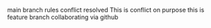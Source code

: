 main branch rules
conflict resolved
This is conflict on purpose
this is feature branch
collaborating via github
